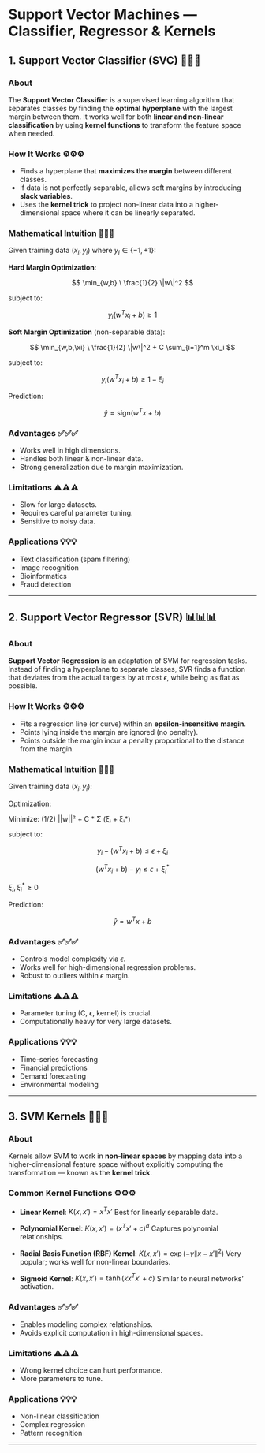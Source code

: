 # Support Vector Machines — Classifier, Regressor & Kernels

## 1. Support Vector Classifier (SVC) 🚀🚀🚀

### About

The **Support Vector Classifier** is a supervised learning algorithm that separates classes by finding the **optimal hyperplane** with the largest margin between them.
It works well for both **linear and non-linear classification** by using **kernel functions** to transform the feature space when needed.

### How It Works ⚙️⚙️⚙️

* Finds a hyperplane that **maximizes the margin** between different classes.
* If data is not perfectly separable, allows soft margins by introducing **slack variables**.
* Uses the **kernel trick** to project non-linear data into a higher-dimensional space where it can be linearly separated.

### Mathematical Intuition 📐📐📐

Given training data $(x_i, y_i)$ where $y_i \in \{-1, +1\}$:

**Hard Margin Optimization**:

$$
\min_{w,b} \ \frac{1}{2} \|w\|^2
$$

subject to:

$$
y_i (w^T x_i + b) \geq 1
$$

**Soft Margin Optimization** (non-separable data):

$$
\min_{w,b,\xi} \ \frac{1}{2} \|w\|^2 + C \sum_{i=1}^m \xi_i
$$

subject to:

$$
y_i (w^T x_i + b) \geq 1 - \xi_i
$$

Prediction:

$$
\hat{y} = \text{sign}(w^T x + b)
$$

### Advantages ✅✅✅

* Works well in high dimensions.
* Handles both linear & non-linear data.
* Strong generalization due to margin maximization.

### Limitations ⚠️⚠️⚠️

* Slow for large datasets.
* Requires careful parameter tuning.
* Sensitive to noisy data.

### Applications 💡💡💡

* Text classification (spam filtering)
* Image recognition
* Bioinformatics
* Fraud detection

---

## 2. Support Vector Regressor (SVR) 📊📊📊

### About

**Support Vector Regression** is an adaptation of SVM for regression tasks.
Instead of finding a hyperplane to separate classes, SVR finds a function that deviates from the actual targets by at most $\epsilon$, while being as flat as possible.

### How It Works ⚙️⚙️⚙️

* Fits a regression line (or curve) within an **epsilon-insensitive margin**.
* Points lying inside the margin are ignored (no penalty).
* Points outside the margin incur a penalty proportional to the distance from the margin.

### Mathematical Intuition 📐📐📐

Given training data $(x_i, y_i)$:

Optimization:

Minimize: (1/2) ||w||² + C * Σ (ξᵢ + ξᵢ*)

subject to:

$$
y_i - (w^T x_i + b) \leq \epsilon + \xi_i
$$

$$
(w^T x_i + b) - y_i \leq \epsilon + \xi_i^*
$$

$\xi_i, \xi_i^* \geq 0$

Prediction:

$$
\hat{y} = w^T x + b
$$

### Advantages ✅✅✅

* Controls model complexity via $\epsilon$.
* Works well for high-dimensional regression problems.
* Robust to outliers within $\epsilon$ margin.

### Limitations ⚠️⚠️⚠️

* Parameter tuning (C, $\epsilon$, kernel) is crucial.
* Computationally heavy for very large datasets.

### Applications 💡💡💡

* Time-series forecasting
* Financial predictions
* Demand forecasting
* Environmental modeling

---

## 3. SVM Kernels 🔄🔄🔄

### About

Kernels allow SVM to work in **non-linear spaces** by mapping data into a higher-dimensional feature space without explicitly computing the transformation — known as the **kernel trick**.

### Common Kernel Functions ⚙️⚙️⚙️

* **Linear Kernel**:
  $K(x, x') = x^T x'$
  Best for linearly separable data.

* **Polynomial Kernel**:
  $K(x, x') = (x^T x' + c)^d$
  Captures polynomial relationships.

* **Radial Basis Function (RBF) Kernel**:
  $K(x, x') = \exp(-\gamma \|x - x'\|^2)$
  Very popular; works well for non-linear boundaries.

* **Sigmoid Kernel**:
  $K(x, x') = \tanh(\kappa x^T x' + c)$
  Similar to neural networks’ activation.

### Advantages ✅✅✅

* Enables modeling complex relationships.
* Avoids explicit computation in high-dimensional spaces.

### Limitations ⚠️⚠️⚠️

* Wrong kernel choice can hurt performance.
* More parameters to tune.

### Applications 💡💡💡

* Non-linear classification
* Complex regression
* Pattern recognition

---
